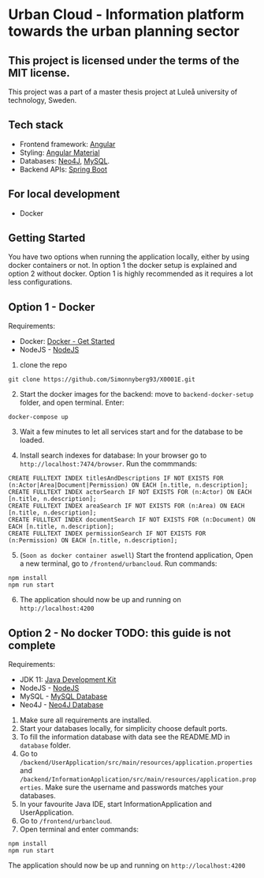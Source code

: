 # Urban Cloud - Information platform towards the urban planning sector

## This project is licensed under the terms of the MIT license.

This project was a part of a master thesis project at Luleå university of technology, Sweden.

## Tech stack

- Frontend framework: [Angular](http://angular.io)
- Styling: [Angular Material](https://material.angular.io/)
- Databases: [Neo4J](https://neo4j.com/), [MySQL](https://www.mysql.com/).
- Backend APIs: [Spring Boot](https://spring.io/projects/spring-boot/)

## For local development

- Docker

## Getting Started

You have two options when running the application locally, either by using docker containers or not. In option 1 the docker setup is explained and option 2 without docker. Option 1 is highly recommended as it requires a lot less configurations.

## Option 1 - Docker

Requirements:

- Docker: [Docker - Get Started](https://www.docker.com/get-started/)
- NodeJS - [NodeJS](https://nodejs.org/en/)

1. clone the repo

```
git clone https://github.com/Simonnyberg93/X0001E.git
```

2. Start the docker images for the backend: move to `backend-docker-setup` folder, and open terminal.
Enter:
```
docker-compose up
```

3. Wait a few minutes to let all services start and for the database to be loaded.

4. Install search indexes for database: In your browser go to `http://localhost:7474/browser`. Run the commmands:

```cypher
CREATE FULLTEXT INDEX titlesAndDescriptions IF NOT EXISTS FOR (n:Actor|Area|Document|Permission) ON EACH [n.title, n.description];
CREATE FULLTEXT INDEX actorSearch IF NOT EXISTS FOR (n:Actor) ON EACH [n.title, n.description];
CREATE FULLTEXT INDEX areaSearch IF NOT EXISTS FOR (n:Area) ON EACH [n.title, n.description];
CREATE FULLTEXT INDEX documentSearch IF NOT EXISTS FOR (n:Document) ON EACH [n.title, n.description];
CREATE FULLTEXT INDEX permissionSearch IF NOT EXISTS FOR (n:Permission) ON EACH [n.title, n.description];
```


5. (`Soon as docker container aswell`) Start the frontend application, Open a new terminal, go to `/frontend/urbancloud`. Run commands:

```
npm install
npm run start
```

6. The application should now be up and running on `http://localhost:4200`

## Option 2 - No docker TODO: this guide is not complete

Requirements:

- JDK 11: [Java Development Kit](https://www.oracle.com/se/java/technologies/javase/jdk11-archive-downloads.html)
- NodeJS - [NodeJS](https://nodejs.org/en/)
- MySQL - [MySQL Database](https://dev.mysql.com/downloads/installer/)
- Neo4J - [Neo4J Database](https://neo4j.com)

1. Make sure all requirements are installed.
2. Start your databases locally, for simplicity choose default ports.
3. To fill the information database with data see the README.MD in `database` folder.
4. Go to `/backend/UserApplication/src/main/resources/application.properties` and `/backend/InformationApplication/src/main/resources/application.properties`. Make sure the username and passwords matches your databases.
5. In your favourite Java IDE, start InformationApplication and UserApplication.
6. Go to `/frontend/urbancloud`.
7. Open terminal and enter commands:

```
npm install
npm run start
```
The application should now be up and running on `http://localhost:4200`
